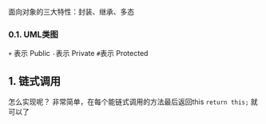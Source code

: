 面向对象的三大特性：封装、继承、多态

### 0.1. UML类图
`+` 表示 Public
`-`表示 Private
`#`表示 Protected


## 1. 链式调用

怎么实现呢？
非常简单，在每个能链式调用的方法最后返回this `return this;` 就可以了